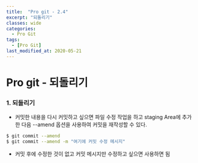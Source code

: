 ```yaml
---
title:  "Pro git - 2.4"
excerpt: "되돌리기"
classes: wide
categories:
  - Pro Git
tags:
  - [Pro Git]
last_modified_at: 2020-05-21
---
```




# Pro git - 되돌리기

### 1. 되돌리기

* 커밋한 내용을 다시 커밋하고 싶으면 파일 수정 작업을 하고 staging Area에 추가한 다음 --amend 옵션을 사용하여 커밋을 재작성할 수 있다.

```bash
$ git commit --amend
$ git commit --amend -m "여기에 커밋 수정 메시지"
```

* 커밋 후에 수정한 것이 없고 커밋 메시지만 수정하고 싶으면 사용하면 됨



